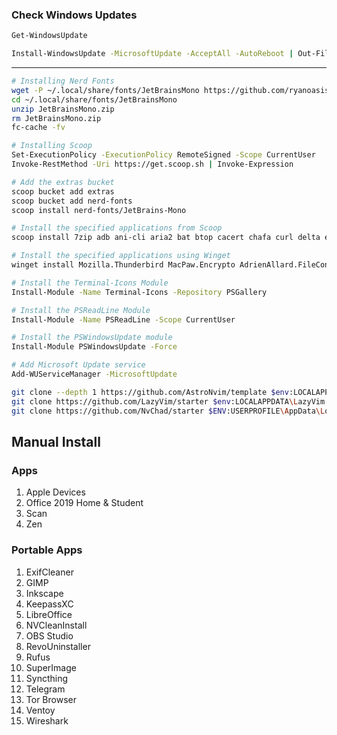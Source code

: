### Check Windows Updates

```sh | Checks for Updates
Get-WindowsUpdate
```

```sh | Install all available updates
Install-WindowsUpdate -MicrosoftUpdate -AcceptAll -AutoReboot | Out-File "C:\($env.computername-Get-Date -f yyyy-MM-dd)-MSUpdates.log" -Force
```
---

```sh
# Installing Nerd Fonts
wget -P ~/.local/share/fonts/JetBrainsMono https://github.com/ryanoasis/nerd-fonts/releases/download/v3.2.1/JetBrainsMono.zip
cd ~/.local/share/fonts/JetBrainsMono
unzip JetBrainsMono.zip
rm JetBrainsMono.zip
fc-cache -fv
```

```sh
# Installing Scoop
Set-ExecutionPolicy -ExecutionPolicy RemoteSigned -Scope CurrentUser
Invoke-RestMethod -Uri https://get.scoop.sh | Invoke-Expression

# Add the extras bucket
scoop bucket add extras
scoop bucket add nerd-fonts
scoop install nerd-fonts/JetBrains-Mono

# Install the specified applications from Scoop
scoop install 7zip adb ani-cli aria2 bat btop cacert chafa curl delta eza fd ffmpeg file fnm fzf gcc git grep googlechrome grep imagemagick innounp lazygit less llvm localsend lua-language-server mingw mpv msys2 nano neovim nu obsidian ollama openssl raspberry-pi-imager ripgrep sed starship tailscale tree tgpt tldr vcredist2022 winnfsd wezterm wget winfetch yazi yt-dlp zoxide

# Install the specified applications using Winget
winget install Mozilla.Thunderbird MacPaw.Encrypto AdrienAllard.FileConverter FxSoundLLC.FxSound Flywheel.Local Microsoft.PowerToys KamilSzymborski.WindowCenteringHelper Canonical.Ubuntu Debian.Debian 9NKSQGP7F2NH

# Install the Terminal-Icons Module
Install-Module -Name Terminal-Icons -Repository PSGallery

# Install the PSReadLine Module
Install-Module -Name PSReadLine -Scope CurrentUser

# Install the PSWindowsUpdate module
Install-Module PSWindowsUpdate -Force

# Add Microsoft Update service
Add-WUServiceManager -MicrosoftUpdate

git clone --depth 1 https://github.com/AstroNvim/template $env:LOCALAPPDATA\AstroVim
git clone https://github.com/LazyVim/starter $env:LOCALAPPDATA\LazyVim
git clone https://github.com/NvChad/starter $ENV:USERPROFILE\AppData\Local\NvChad
```
## Manual Install
### Apps
1. Apple Devices
2. Office 2019 Home & Student
3. Scan
4. Zen

### Portable Apps
1. ExifCleaner
2. GIMP
3. Inkscape
4. KeepassXC
5. LibreOffice
6. NVCleanInstall
7. OBS Studio
8. RevoUninstaller
9. Rufus
10. SuperImage
11. Syncthing
12. Telegram
13. Tor Browser
14. Ventoy
15. Wireshark
